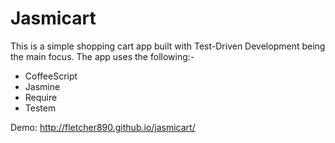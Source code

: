 # Jasmicart

This is a simple shopping cart app built with Test-Driven Development being the main focus. The app uses the following:-

* CoffeeScript 
* Jasmine 
* Require
* Testem

Demo: <a href="http://fletcher890.github.io/jasmicart/" target="_blank" title="Jasmicart Demo">http://fletcher890.github.io/jasmicart/</a>
